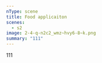```yaml
---
nType: scene
title: Food applicaiton
scenes:
  - s2
image: 2-4-q-n2c2_wmz~hvy6-8~k.png
summary: "111"
---
```

111